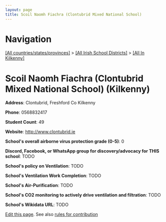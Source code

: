```yaml
---
layout: page
title: Scoil Naomh Fiachra (Clontubrid Mixed National School)
---
```

# Navigation

[[All countries/states/provinces]](../../..) > [[All Irish School Districts]](../..) > [[All In Kilkenny]](..)

# Scoil Naomh Fiachra (Clontubrid Mixed National School) (Kilkenny)

**Address**: Clontubrid, Freshford Co Kilkenny

**Phone**: 0568832417

**Student Count**: 49

**Website**: <http://www.clontubrid.ie>

**School's overall airborne virus protection grade (0-5)**: 0

**Discord, Facebook, or WhatsApp group for discovery/advocacy for THIS school**: TODO

**School's policy on Ventilation**: TODO

**School's Ventilation Work Completion**: TODO

**School's Air-Purification**: TODO

**School's CO2 monitoring to actively drive ventilation and filtration**: TODO

**School's Wikidata URL**: TODO


[Edit this page](https://github.com/ventilate-schools/Ireland/edit/main/./Kilkenny/Scoil_Naomh_Fiachra_(Clontubrid_Mixed_National_School).md). See also [rules for contribution](../../../contribution-rules/)